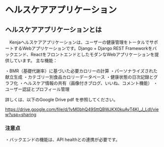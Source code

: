 # ヘルスケアアプリケーション


## ヘルスケアアプリケーションとは
　Kenjaヘルスケアアプリケーションは、ユーザーの健康管理をトータルでサポートするWebアプリケーションです。Django + Django REST Frameworkをバックエンド、ReactをフロントエンドとしたモダンなWebアプリケーションを提供しています。
主な機能：

・BMR（基礎代謝率）に基づいた必要カロリーの計算
・パーソナライズされた献立生成
・カテゴリー別食品カロリーデータベース
・健康状態の日次記録とグラフ化
・ヘルスケア情報の共有（画像付きブログ、いいね、コメント機能）
・ユーザー認証とプロフィール管理

詳しくは、以下のGoogle Drive pdf を参照してください。

https://drive.google.com/file/d/1vM0bhQ49SttQBWJKX0kuAvT4Kl_J_Ldl/view?usp=sharing


### 注意点

・バックエンドの機能は、API healthとの連携が必要です。

